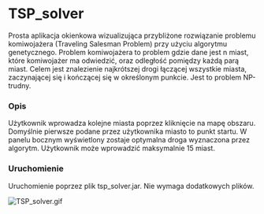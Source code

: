 # TSP_solver

Prosta aplikacja okienkowa wizualizująca przybliżone rozwiązanie problemu komiwojażera (Traveling Salesman Problem) przy użyciu algorytmu genetycznego. Problem komiwojażera to problem gdzie dane jest n miast, które komiwojażer ma odwiedzić, oraz odległość pomiędzy każdą parą miast. Celem jest znalezienie najkrótszej drogi łączącej wszystkie miasta, zaczynającej się i kończącej się w określonym punkcie. Jest to problem NP-trudny.

### Opis ###
Użytkownik wprowadza kolejne miasta poprzez kliknięcie na mapę obszaru. Domyślnie pierwsze podane przez użytkownika miasto to punkt startu. W panelu bocznym wyświetlony zostaje optymalna droga wyznaczona przez algorytm. Użytkownik może wprowadzić maksymalnie 15 miast.

### Uruchomienie ###

Uruchomienie poprzez plik tsp_solver.jar. Nie wymaga dodatkowych plików.

![TSP_solver.gif](https://github.com/Jannixen/TSP_solver/blob/main/TSP-solver.gif)


